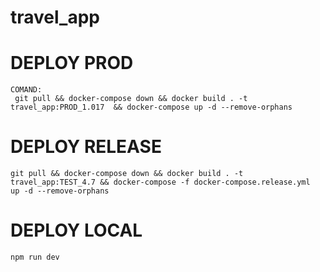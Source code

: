 # travel_app

# DEPLOY PROD
    COMAND:
     git pull && docker-compose down && docker build . -t travel_app:PROD_1.017  && docker-compose up -d --remove-orphans

# DEPLOY RELEASE
    git pull && docker-compose down && docker build . -t travel_app:TEST_4.7 && docker-compose -f docker-compose.release.yml  up -d --remove-orphans

# DEPLOY LOCAL
    npm run dev

